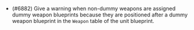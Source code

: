 - (#6882) Give a warning when non-dummy weapons are assigned dummy weapon blueprints because they are positioned after a dummy weapon blueprint in the `Weapon` table of the unit blueprint.
